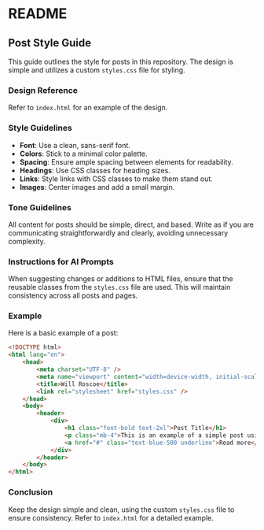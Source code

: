 # README

## Post Style Guide

This guide outlines the style for posts in this repository. The design is simple and utilizes a custom `styles.css` file for styling.

### Design Reference

Refer to `index.html` for an example of the design.

### Style Guidelines

- **Font**: Use a clean, sans-serif font.
- **Colors**: Stick to a minimal color palette.
- **Spacing**: Ensure ample spacing between elements for readability.
- **Headings**: Use CSS classes for heading sizes.
- **Links**: Style links with CSS classes to make them stand out.
- **Images**: Center images and add a small margin.

### Tone Guidelines

All content for posts should be simple, direct, and based. Write as if you are communicating straightforwardly and clearly, avoiding unnecessary complexity.

### Instructions for AI Prompts

When suggesting changes or additions to HTML files, ensure that the reusable classes from the `styles.css` file are used. This will maintain consistency across all posts and pages.

### Example

Here is a basic example of a post:

```html
<!DOCTYPE html>
<html lang="en">
    <head>
        <meta charset="UTF-8" />
        <meta name="viewport" content="width=device-width, initial-scale=1" />
        <title>Will Roscoe</title>
        <link rel="stylesheet" href="styles.css" />
    </head>
    <body>
        <header>
            <div>
                <h1 class="font-bold text-2xl">Post Title</h1>
                <p class="mb-4">This is an example of a simple post using custom CSS for styling. Follow the guidelines to maintain consistency across all posts.</p>
                <a href="#" class="text-blue-500 underline">Read more</a>
            </div>
        </header>
    </body>
</html>
```

### Conclusion

Keep the design simple and clean, using the custom `styles.css` file to ensure consistency. Refer to `index.html` for a detailed example.